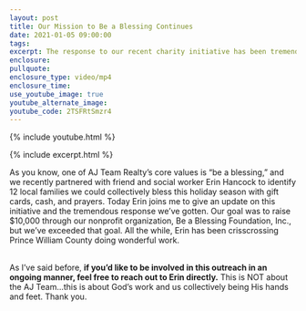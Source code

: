 ```yaml
---
layout: post
title: Our Mission to Be a Blessing Continues
date: 2021-01-05 09:00:00
tags:
excerpt: The response to our recent charity initiative has been tremendous.
enclosure:
pullquote:
enclosure_type: video/mp4
enclosure_time:
use_youtube_image: true
youtube_alternate_image:
youtube_code: 2TSFRtSmzr4
---
```

{% include youtube.html %}

{% include excerpt.html %}

As you know, one of AJ Team Realty’s core values is “be a blessing,” and we recently partnered with friend and social worker Erin Hancock to identify 12 local families we could collectively bless this holiday season with gift cards, cash, and prayers. Today Erin joins me to give an update on this initiative and the tremendous response we’ve gotten. Our goal was to raise $10,000 through our nonprofit organization, Be a Blessing Foundation, Inc., but we’ve exceeded that goal. All the while, Erin has been crisscrossing Prince William County doing wonderful work.

<br>As I’ve said before, **if you’d like to be involved in this outreach in an ongoing manner, feel free to reach out to Erin directly.** This is NOT about the AJ Team...this is about God’s work and us collectively being His hands and feet. Thank you.
